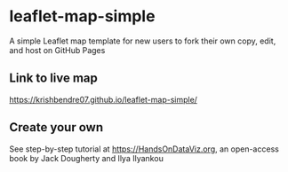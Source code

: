 # leaflet-map-simple
A simple Leaflet map template for new users to fork their own copy, edit, and host on GitHub Pages

## Link to live map
https://krishbendre07.github.io/leaflet-map-simple/

## Create your own
See step-by-step tutorial at https://HandsOnDataViz.org, an open-access book by Jack Dougherty and Ilya Ilyankou
